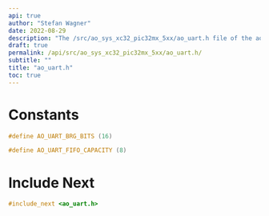 ```yaml
---
api: true
author: "Stefan Wagner"
date: 2022-08-29
description: "The /src/ao_sys_xc32_pic32mx_5xx/ao_uart.h file of the ao real-time operating system."
draft: true
permalink: /api/src/ao_sys_xc32_pic32mx_5xx/ao_uart.h/
subtitle: ""
title: "ao_uart.h"
toc: true
---
```


# Constants

```c
#define AO_UART_BRG_BITS (16)
```

```c
#define AO_UART_FIFO_CAPACITY (8)
```

# Include Next

```c
#include_next <ao_uart.h>
```

